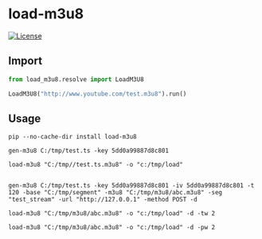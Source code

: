 # load-m3u8
[![License](https://img.shields.io/badge/license-Apache%202-4EB1BA.svg)](https://www.apache.org/licenses/LICENSE-2.0.html)

## Import

```python
from load_m3u8.resolve import LoadM3U8

LoadM3U8("http://www.youtube.com/test.m3u8").run()
```

## Usage
```shell
pip --no-cache-dir install load-m3u8

gen-m3u8 C:/tmp/test.ts -key 5dd0a99887d8c801

load-m3u8 "C:/tmp//test.ts.m3u8" -o "c:/tmp/load"


gen-m3u8 C:/tmp/test.ts -key 5dd0a99887d8c801 -iv 5dd0a99887d8c801 -t 120 -base "C:/tmp/segment" -m3u8 "C:/tmp/m3u8/abc.m3u8" -seg "test_stream" -url "http://127.0.0.1" -method POST -d

load-m3u8 "C:/tmp/m3u8/abc.m3u8" -o "c:/tmp/load" -d -tw 2

load-m3u8 "C:/tmp/m3u8/abc.m3u8" -o "c:/tmp/load" -d -pw 2

```